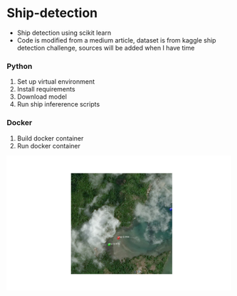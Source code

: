 # Ship-detection
- Ship detection using scikit learn
- Code is modified from a medium article, dataset is from kaggle ship detection challenge, sources will be added when I have time

### Python
1. Set up virtual environment
2. Install requirements
3. Download model
4. Run ship infererence scripts

### Docker
1. Build docker container
2. Run docker container 

![Detection](./python/detections/596b97e57-detect.jpg)

